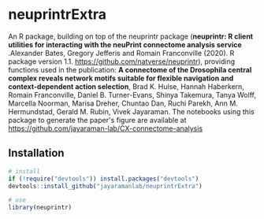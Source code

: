 # neuprintrExtra
An R package, building on top of the neuprintr package (**neuprintr: R client utilities for interacting with the neuPrint
  connectome analysis service** .Alexander Bates, Gregory Jefferis and Romain Franconville (2020).
   R package version 1.1.
  https://github.com/natverse/neuprintr), providing functions used in the publication: **A connectome of the Drosophila central complex reveals network motifs suitable for flexible navigation and context-dependent action selection**, Brad K. Hulse, Hannah Haberkern, Romain Franconville, Daniel B. Turner-Evans, Shinya Takemura, Tanya Wolff, Marcella Noorman, Marisa Dreher, Chuntao Dan, Ruchi Parekh, Ann M. Hermundstad, Gerald M. Rubin, Vivek Jayaraman.
  The notebooks using this package to generate the paper's figure are available at https://github.com/jayaraman-lab/CX-connectome-analysis
  
  ## Installation
  
  ```r
  # install
if (!require("devtools")) install.packages("devtools")
devtools::install_github("jayaramanlab/neuprintrExtra")

# use 
library(neuprintr)
  ```
